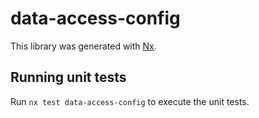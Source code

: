 # data-access-config

This library was generated with [Nx](https://nx.dev).

## Running unit tests

Run `nx test data-access-config` to execute the unit tests.
